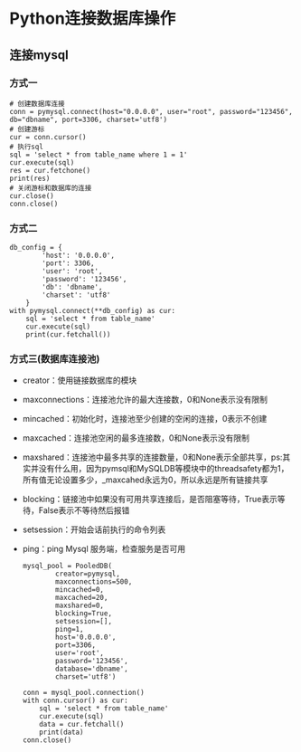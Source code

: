 # Python连接数据库操作
## 连接mysql
### 方式一

    # 创建数据库连接
    conn = pymysql.connect(host="0.0.0.0", user="root", password="123456", db="dbname", port=3306, charset='utf8')
    # 创建游标
    cur = conn.cursor()
    # 执行sql
    sql = 'select * from table_name where 1 = 1'
    cur.execute(sql)
    res = cur.fetchone()
    print(res)
    # 关闭游标和数据库的连接
    cur.close()
    conn.close()

### 方式二

    db_config = {
            'host': '0.0.0.0',
            'port': 3306,
            'user': 'root',
            'password': '123456',
            'db': 'dbname',
            'charset': 'utf8'
        }
    with pymysql.connect(**db_config) as cur:
        sql = 'select * from table_name'
        cur.execute(sql)
        print(cur.fetchall())

### 方式三(数据库连接池)
* creator：使用链接数据库的模块
* maxconnections：连接池允许的最大连接数，0和None表示没有限制
* mincached：初始化时，连接池至少创建的空闲的连接，0表示不创建
* maxcached：连接池空闲的最多连接数，0和None表示没有限制
* maxshared：连接池中最多共享的连接数量，0和None表示全部共享，ps:其实并没有什么用，因为pymsql和MySQLDB等模块中的threadsafety都为1，所有值无论设置多少，_maxcahed永远为0，所以永远是所有链接共享
* blocking：链接池中如果没有可用共享连接后，是否阻塞等待，True表示等待，False表示不等待然后报错
* setsession：开始会话前执行的命令列表
* ping：ping Mysql 服务端，检查服务是否可用

      mysql_pool = PooledDB(
              creator=pymysql,  
              maxconnections=500,  
              mincached=0,  
              maxcached=20,  
              maxshared=0, 
              blocking=True,  
              setsession=[],  
              ping=1,  
              host='0.0.0.0',
              port=3306,
              user='root',
              password='123456',
              database='dbname',
              charset='utf8')

      conn = mysql_pool.connection()
      with conn.cursor() as cur:
          sql = 'select * from table_name'
          cur.execute(sql)
          data = cur.fetchall()
          print(data)
      conn.close()
